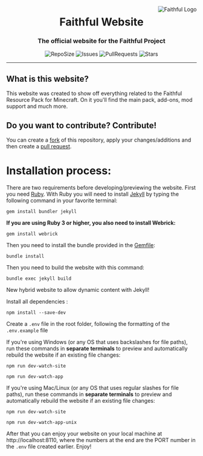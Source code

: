 <a href="https://Faithfulpack.net/" target="_blank"><img src="https://github.com/Faithful-Resource-Pack/Branding/blob/main/logos/transparent/256/plain_logo.png?raw=true" alt="Faithful Logo" align="right"></a>
<div align="center">
  <h1>Faithful Website</h1>
  <h3>The official website for the Faithful Project</h3>
  
![RepoSize](https://img.shields.io/github/repo-size/Faithful-Resource-Pack/Website?style=flat-square)
![Issues](https://img.shields.io/github/issues/Faithful-Resource-Pack/Website?style=flat-square)
![PullRequests](https://img.shields.io/github/issues-pr/Faithful-Resource-Pack/Website?style=flat-square)
![Stars](https://img.shields.io/github/stars/Faithful-Resource-Pack/Website?style=flat-square)
</div>

---

## What is this website?
This website was created to show off everything related to the Faithful Resource Pack for Minecraft. On it you'll find the main pack, add-ons, mod support and much more.

## Do you want to contribute? Contribute!

You can create a [fork](https://github.com/Faithful-Resource-Pack/Website/network/members) of this repository, apply your changes/additions and then create a [pull request](https://github.com/Faithful-Resource-Pack/Website/compare).

# Installation process:

There are two requirements before developing/previewing the website. First you need [Ruby](https://www.ruby-lang.org/en/downloads/). With Ruby you will need to install [Jekyll](https://jekyllrb.com/) by typing the following command in your favorite terminal:
```
gem install bundler jekyll
```
**If you are using Ruby 3 or higher, you also need to install Webrick:**
```
gem install webrick
```

Then you need to install the bundle provided in the [Gemfile](./Gemfile):
```
bundle install
```

Then you need to build the website with this command:
```
bundle exec jekyll build
```

New hybrid website to allow dynamic content with Jekyll!

Install all dependencies :
```
npm install --save-dev
```

Create a `.env` file in the root folder, following the formatting of the `.env.example` file


If you're using Windows (or any OS that uses backslashes for file paths), run these commands in **separate terminals** to preview and automatically rebuild the website if an existing file changes:
```
npm run dev-watch-site

npm run dev-watch-app
```

If you're using Mac/Linux (or any OS that uses regular slashes for file paths), run these commands in **separate terminals** to preview and automatically rebuild the website if an existing file changes:

```
npm run dev-watch-site

npm run dev-watch-app-unix
```

After that you can enjoy your website on your local machine at http://localhost:8110, where the numbers at the end are the PORT number in the `.env` file created earlier. Enjoy! 
